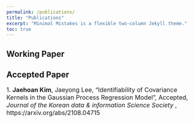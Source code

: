 ```yaml
---
permalink: /publications/
title: "Publications"
excerpt: "Minimal Mistakes is a flexible two-column Jekyll theme."
toc: true
---
```

## Working Paper

## Accepted Paper 

<font size = "3">
1. <strong>Jaehoan Kim</strong>, Jaeyong Lee, “Identifiability of Covariance Kernels in the Gaussian Process Regression
Model”, Accepted, <em>Journal of the Korean data & information Science Society </em>, https://arxiv.org/abs/2108.04715 
</font>